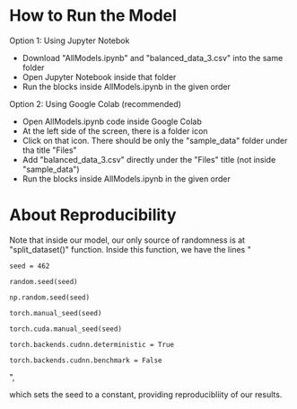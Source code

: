 # How to Run the Model

Option 1: Using Jupyter Notebok

* Download "AllModels.ipynb" and "balanced_data_3.csv" into the same folder
* Open Jupyter Notebook inside that folder
* Run the blocks inside AllModels.ipynb in the given order

Option 2: Using Google Colab (recommended)

* Open AllModels.ipynb code inside Google Colab
* At the left side of the screen, there is a folder icon
* Click on that icon. There should be only the "sample_data" folder under tha title "Files"
* Add "balanced_data_3.csv" directly under the "Files" title (not inside "sample_data")
* Run the blocks inside AllModels.ipynb in the given order

# About Reproducibility

Note that inside our model, our only source of randomness is at "split_dataset()" function.
Inside this function, we have the lines "

    seed = 462
    
    random.seed(seed)
    
    np.random.seed(seed)
    
    torch.manual_seed(seed)
    
    torch.cuda.manual_seed(seed)
    
    torch.backends.cudnn.deterministic = True
    
    torch.backends.cudnn.benchmark = False
    
", 

which sets the seed to a constant, providing reproducibliity of our results.

